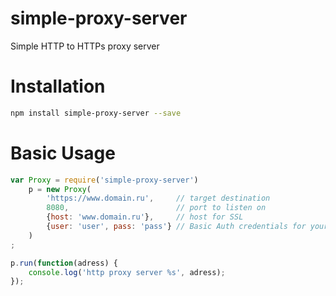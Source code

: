 simple-proxy-server
===================

Simple HTTP to HTTPs proxy server

Installation
===================

```bash
npm install simple-proxy-server --save
```

Basic Usage
===================

```javascript
var Proxy = require('simple-proxy-server')
    p = new Proxy(
        'https://www.domain.ru',     // target destination
        8080,                        // port to listen on
        {host: 'www.domain.ru'},     // host for SSL
        {user: 'user', pass: 'pass'} // Basic Auth credentials for your proxy
    )
;

p.run(function(adress) {
    console.log('http proxy server %s', adress);
});
```